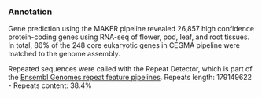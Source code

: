 ### Annotation

Gene prediction using the MAKER pipeline revealed 26,857 high confidence
protein-coding genes using RNA-seq of flower, pod, leaf, and root
tissues. In total, 86% of the 248 core eukaryotic genes in CEGMA
pipeline were matched to the genome assembly.

Repeated sequences were called with the Repeat Detector, which is part of the [Ensembl Genomes repeat feature pipelines](http://plants.ensembl.org/info/genome/annotation/repeat_features.html). Repeats length: 179149622 - Repeats content: 38.4%
